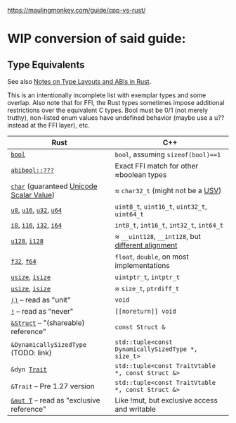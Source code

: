 <https://maulingmonkey.com/guide/cpp-vs-rust/>

# WIP conversion of said guide:

## Type Equivalents

See also [Notes on Type Layouts and ABIs in Rust](https://gankro.github.io/blah/rust-layouts-and-abis/#the-layoutsabis-of-builtins).

This is an intentionally incomplete list with exemplar types and some overlap. Also note that for FFI, the Rust types sometimes impose additional restrictions over the equivalent C types. Bool must be 0/1 (not merely truthy), non-listed enum values have undefined behavior (maybe use a u?? instead at the FFI layer), etc.

| Rust                                                        | C++ |
| ------------------------------------------------------------| ----|
| [`bool`](https://doc.rust-lang.org/std/primitive.bool.html) | `bool`, assuming `sizeof(bool)==1`
| [`abibool::???`](https://docs.rs/abibool/)                  | Exact FFI match for other ≈boolean types
| [`char`](https://doc.rust-lang.org/std/primitive.char.html) (guaranteed [Unicode Scalar Value](https://www.unicode.org/glossary/#unicode_scalar_value)) | ≈ `char32_t` (might not be a [USV](https://www.unicode.org/glossary/#unicode_scalar_value))
| [`u8`](https://doc.rust-lang.org/std/primitive.u8.html), [`u16`](https://doc.rust-lang.org/std/primitive.u16.html), [`u32`](https://doc.rust-lang.org/std/primitive.u32.html), [`u64`](https://doc.rust-lang.org/std/primitive.u64.html)          | `uint8_t`, `uint16_t`, `uint32_t`, `uint64_t`
| [`i8`](https://doc.rust-lang.org/std/primitive.i8.html), [`i16`](https://doc.rust-lang.org/std/primitive.i16.html), [`i32`](https://doc.rust-lang.org/std/primitive.i32.html), [`i64`](https://doc.rust-lang.org/std/primitive.i64.html)          | `int8_t`, `int16_t`, `int32_t`, `int64_t`
| [`u128`](https://doc.rust-lang.org/std/primitive.u128.html), [`i128`](https://doc.rust-lang.org/std/primitive.i128.html) | ≈ `__uint128`, `__int128`, but [different alignment](https://github.com/rust-lang/rust/issues/54341)
| [`f32`](https://doc.rust-lang.org/std/primitive.f32.html), [`f64`](https://doc.rust-lang.org/std/primitive.f64.html) | `float`, `double`, on most implementations
| [`usize`](https://doc.rust-lang.org/std/primitive.usize.html), [`isize`](https://doc.rust-lang.org/std/primitive.isize.html) | `uintptr_t`, `intptr_t`
| [`usize`](https://doc.rust-lang.org/std/primitive.usize.html), [`isize`](https://doc.rust-lang.org/std/primitive.isize.html) | ≈ `size_t`, `ptrdiff_t`
| [`()`](https://doc.rust-lang.org/std/primitive.unit.html) – read as "unit"                         | `void`
| [`!`](https://doc.rust-lang.org/std/primitive.never.html) – read as "never"                        | `[[noreturn]] void`
| [`&Struct`](https://doc.rust-lang.org/std/primitive.reference.html) – "(shareable) reference"      | `const Struct &`
| `&DynamicallySizedType` (TODO: link)                                                               | `std::tuple<const DynamicallySizedType *, size_t>`
| <code>&amp;dyn [Trait](https://doc.rust-lang.org/1.8.0/book/traits.html)</code>                    | `std::tuple<const TraitVtable *, const Struct &>`
| `&Trait` – Pre 1.27 version                                                                        | `std::tuple<const TraitVtable *, const Struct &>`
| [`&mut T`](https://doc.rust-lang.org/std/primitive.reference.html) – read as "exclusive reference" | Like !mut, but exclusive access and writable
